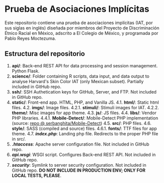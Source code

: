 # Prueba de Asociaciones Implícitas

Este repositorio contiene una prueba de asociaciones implícitas (IAT, por sus siglas en inglés) diseñada por miembros del Proyecto de Discriminación Étnico Racial en México, adscrito a El Colegio de México, y programada por Pablo Reyes Moctezuma.

## Estructura del repositorio

1. __api/__: Back-end REST API for data processing and session management. Python Flask.
2. __science/__: Folder containing R scripts, data input, and data output to analyse Harvard's Skin Color IAT (only Mexican subset). Partially included in GitHub repo.
3. __ssh/__: SSH Authetication keys for GitHub, Server, and FTP. Not included in GitHub repo.
4. __static/__: Front-end app. HTML, PHP, and Vanilla JS.
  4.1. __html/__: Static html files.
  4.2. __imgs/__: Image files.
    4.2.1. __stimuli/__: Stimuli images for IAT.
    4.2.2. __theme/__: Misc images for app theme.
  4.3. __js/__: JS files.
  4.4. __libs/__: Vendor PHP libraries.
    4.4.1. __Mobile-Detect/__: Mobile-Detect PHP implementation (source: [repo @ serbanghita/Mobile-Detect](https://github.com/serbanghita/Mobile-Detect))
  4.5. __src/__: PHP files.
  4.6. __style/__: SASS (compiled and source) files.
    4.6.1. __fonts/__: TTF files for app theme.
  4.7. __*index.php*__: Landing php file. Redirects to the proper PHP file in src/.
5. __*.htaccess*__: Apache server configuration file. Not included in GitHub repo.
6. __*api.wsgi*__: WSGI script. Configures Back-end REST API. Not included in GitHub repo.
7. __*security*__: Symlink to server security configuration. Not included in GitHub repo. **DO NOT INCLUDE IN PRODUCTION ENV; ONLY FOR LOCAL TESTS, PLEASE**.

